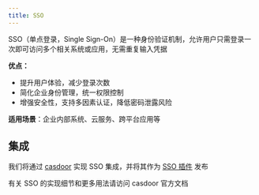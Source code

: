 ```yaml
---
title: SSO
---
```


SSO（单点登录，Single Sign-On）是一种身份验证机制，允许用户只需登录一次即可访问多个相关系统或应用，无需重复输入凭据

**优点：**

- 提升用户体验，减少登录次数
- 简化企业身份管理，统一权限控制
- 增强安全性，支持多因素认证，降低密码泄露风险

**适用场景**：企业内部系统、云服务、跨平台应用等

## 集成

我们将通过 [casdoor](https://casdoor.org/) 实现 SSO 集成，并将其作为<Icon name="fluent-color:receipt-16" />
[SSO 插件](../../planet.md#插件) 发布

有关 SSO 的实现细节和更多用法请访问 casdoor 官方文档
